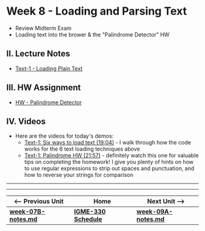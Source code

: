 # Week 8 - Loading and Parsing Text



- Review Midterm Exam
- Loading text into the brower & the "Palindrome Detector" HW

## II. Lecture Notes

- [Text-1 - Loading Plain Text](https://github.com/tonethar/IGME-330-Master/blob/master/notes/text-1.md)

## III. HW Assignment

- [HW - Palindrome Detector](https://github.com/tonethar/IGME-330-Master/blob/master/notes/HW-palindrome-detector.md)

## IV. Videos

- Here are the videos for today's demos:
  - [Text-1: Six ways to load text (19:04)](https://video.rit.edu/Watch/text-1-six-ways-to-load-text) - I walk through how the code works for the 6 text loading techniques above
  - [Text-1: Palindrome HW (21:57)](https://video.rit.edu/Watch/text-1-palindrome-HW) - definitely watch this one for valuable tips on completing the homework! I give you plenty of hints on how to use regular expressions to strip out spaces and punctuation, and how to reverse your strings for comparison


<hr><hr>

| <-- Previous Unit | Home | Next Unit -->
| --- | --- | --- 
| [**week-07B-notes.md**](week-07B-notes.md)     |  [**IGME-330 Schedule**](../schedule.md) | [**week-09A-notes.md**](week-09A-notes.md)
